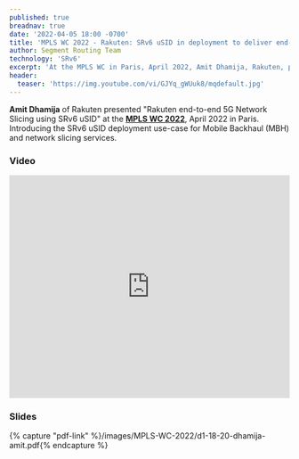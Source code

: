 ```yaml
---
published: true
breadnav: true
date: '2022-04-05 18:00 -0700'
title: 'MPLS WC 2022 - Rakuten: SRv6 uSID in deployment to deliver end-to-end 5G Network Slicing'
author: Segment Routing Team
technology: 'SRv6'
excerpt: 'At the MPLS WC in Paris, April 2022, Amit Dhamija, Rakuten, presented "Rakuten end-to-end 5G Network Slicing using SRv6 uSID". Introducing the SRv6 uSID deployment use-case for Mobile Backhaul (MBH) and network slicing services.'
header:
  teaser: 'https://img.youtube.com/vi/GJYq_gWUuk8/mqdefault.jpg'
---
```

**Amit Dhamija** of Rakuten presented "Rakuten end-to-end 5G Network Slicing using SRv6 uSID" at the [**MPLS WC 2022**](<https://www.uppersideconferences.com/mpls-sdn-nfv/mplswc_2022_agenda_day_1.html>), April 2022 in Paris.
Introducing the SRv6 uSID deployment use-case for Mobile Backhaul (MBH) and network slicing services.

### Video

<iframe width="100%" height="400px" src="https://www.youtube.com/embed/GJYq_gWUuk8" frameborder="0" allowfullscreen></iframe>

### Slides

{% capture "pdf-link" %}/images/MPLS-WC-2022/d1-18-20-dhamija-amit.pdf{% endcapture %}
<script src="{{ 'assets/js/pdfobject.min.js' | relative_url }}"></script>
<div class="fitvidsignore" id="pdf"></div>
<script>PDFObject.embed(" {{ pdf-link | relative_url }} ", "#pdf", {height: "21.5em", width: "31.3em"});</script>
